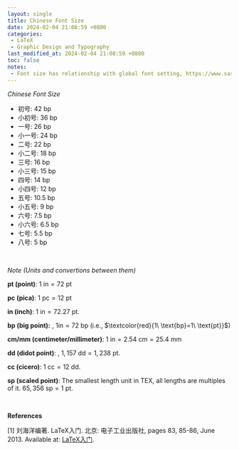 ```yaml
---
layout: single
title: Chinese Font Size
date: 2024-02-04 21:08:59 +0800
categories:
 - LaTeX
 - Graphic Design and Typography
last_modified_at: 2024-02-04 21:08:59 +0800
toc: false
notes:
 - Font size has relationship with global font setting, https://www.sascha-frank.com/latex-font-size.html
---
```


*Chinese Font Size*

- 初号: 42 bp
- 小初号: 36 bp
- 一号: 26 bp
- 小一号: 24 bp
- 二号: 22 bp
- 小二号: 18 bp
- 三号: 16 bp
- 小三号: 15 bp
- 四号: 14 bp
- 小四号: 12 bp
- 五号: 10.5 bp
- 小五号: 9 bp
- 六号: 7.5 bp
- 小六号: 6.5 bp
- 七号: 5.5 bp
- 八号: 5 bp

<br>

*Note (Units and convertions between them)*

**pt (point)**:  $1\ \text{in} = 72\ \text{pt}$

**pc (pica)**: $1\ \text{pc} = 12\ \text{pt}$

**in (inch)**:  $1\ \text{in} = 72.27\ \text{pt}$.

**bp (big point):** , $1\text{in} = 72\ \text{bp}$ (i.e., $\textcolor{red}{1\ \text{bp}=1\ \text{pt}}$)

**cm/mm (centimeter/millimeter)**:  $1\ \text{in} = 2.54\ \text{cm} = 25.4\ \text{mm}$

**dd (didot point)**: , $1,157\ \text{dd} = 1,238\ \text{pt}$.

**cc (cicero)**:  $1\ \text{cc} = 12\ \text{dd}$.

**sp (scaled point)**:  The smallest length unit in TEX, all lengths are multiples of it. $65,356\ \text{sp} = 1\ \text{pt}$.

<br>

**References**

[1] 刘海洋编著. LaTeX入门. 北京: 电子工业出版社, pages 83, 85-86, June 2013. Available at: [LaTeX入门](https://yun.weicheng.men/Book/LaTeX%E5%85%A5%E9%97%A8.pdf).
